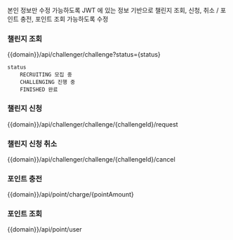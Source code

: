 본인 정보만 수정 가능하도록 JWT 에 있는 정보 기반으로
챌린지 조회, 신청, 취소 / 포인트 충전, 포인트 조회 가능하도록 수정

### 챌린지 조회
{{domain}}/api/challenger/challenge?status={status}

```
status
    RECRUITING 모집 중
    CHALLENGING 진행 중
    FINISHED 완료
```

### 챌린지 신청
{{domain}}/api/challenger/challenge/{challengeId}/request

### 챌린지 신청 취소
{{domain}}/api/challenger/challenge/{challengeId}/cancel

### 포인트 충전
{{domain}}/api/point/charge/{pointAmount}

### 포인트 조회
{{domain}}/api/point/user